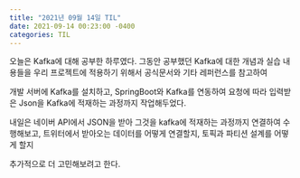```yaml
---
title: "2021년 09월 14일 TIL"
date: 2021-09-14 00:23:00 -0400
categories: TIL
---
```



오늘은 Kafka에 대해 공부한 하루였다. 그동안 공부했던 Kafka에 대한 개념과 실습 내용들을 우리 프로젝트에 적용하기 위해서 공식문서와 기타 레퍼런스를 참고하여 

개발 서버에 Kafka를 설치하고, SpringBoot와 Kafka를 연동하여 요청에 따라 입력받은 Json을 Kafka에 적재하는 과정까지 작업해두었다.

내일은 네이버 API에서 JSON을 받아 그것을 kafka에 적재하는 과정까지 연결하여 수행해보고, 트위터에서 받아오는 데이터를 어떻게 연결할지, 토픽과 파티션 설계를 어떻게 할지

추가적으로 더 고민해보려고 한다.
